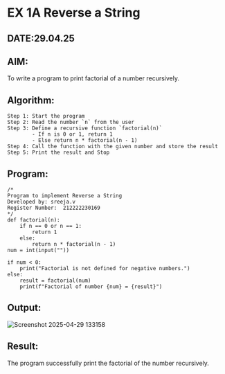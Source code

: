 # EX 1A Reverse a String
## DATE:29.04.25
## AIM:
To write a program to  print factorial of a number recursively.



## Algorithm:
```
Step 1: Start the program
Step 2: Read the number `n` from the user
Step 3: Define a recursive function `factorial(n)`
        - If n is 0 or 1, return 1
        - Else return n * factorial(n - 1)
Step 4: Call the function with the given number and store the result
Step 5: Print the result and Stop
```

## Program:
```
/*
Program to implement Reverse a String
Developed by: sreeja.v
Register Number:  212222230169
*/
def factorial(n):
    if n == 0 or n == 1:
        return 1
    else:
        return n * factorial(n - 1)
num = int(input(""))

if num < 0:
    print("Factorial is not defined for negative numbers.")
else:
    result = factorial(num)
    print(f"Factorial of number {num} = {result}")

```


## Output:

![Screenshot 2025-04-29 133158](https://github.com/user-attachments/assets/7ace2b0c-7c5b-4fde-890f-50524fa01708)



## Result:
The program successfully print the factorial of the number recursively.
